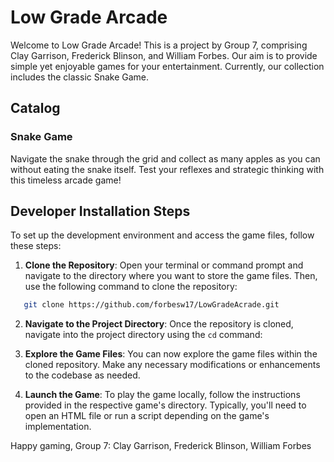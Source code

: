# Low Grade Arcade

Welcome to Low Grade Arcade! This is a project by Group 7, comprising Clay Garrison, Frederick Blinson, and William Forbes. Our aim is to provide simple yet enjoyable games for your entertainment. Currently, our collection includes the classic Snake Game.

## Catalog

### Snake Game
Navigate the snake through the grid and collect as many apples as you can without eating the snake itself. Test your reflexes and strategic thinking with this timeless arcade game!

## Developer Installation Steps

To set up the development environment and access the game files, follow these steps:

1. **Clone the Repository**: Open your terminal or command prompt and navigate to the directory where you want to store the game files. Then, use the following command to clone the repository:

```bash
   git clone https://github.com/forbesw17/LowGradeAcrade.git
```

2. **Navigate to the Project Directory**: Once the repository is cloned, navigate into the project directory using the `cd` command:

3. **Explore the Game Files**: You can now explore the game files within the cloned repository. Make any necessary modifications or enhancements to the codebase as needed.

4. **Launch the Game**: To play the game locally, follow the instructions provided in the respective game's directory. Typically, you'll need to open an HTML file or run a script depending on the game's implementation.

<!-- 
5. **Contribute**: If you wish to contribute to the project, feel free to make changes to the codebase. Once you've made your modifications, push your changes to the repository using Git.
-->

Happy gaming,
Group 7: Clay Garrison, Frederick Blinson, William Forbes





